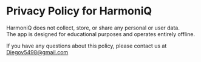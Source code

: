 # Privacy Policy for HarmoniQ

HarmoniQ does not collect, store, or share any personal or user data.  
The app is designed for educational purposes and operates entirely offline.

If you have any questions about this policy, please contact us at Diegov5498@gmail.com

